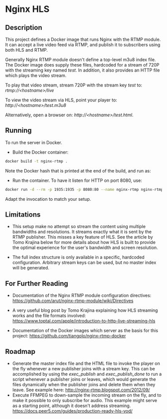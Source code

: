 # Nginx HLS

## Description

This project defines a Docker image that runs Nginx with the RTMP module. It can accept
a live video feed via RTMP, and publish it to subscribers using both HLS and RTMP.

Generally Nginx RTMP module doesn't define a top-level m3u8 index file. The Docker image
does supply these files, hardcoded for a stream of 720P with the streaming key named
_test_. In addition, it also provides an HTTP file which plays the video stream.

To play that video stream, stream 720P with the stream key _test_ to:
_rtmp://\<hostname\>/live_

To view the video stream via HLS, point your player to:
_http://\<hostname\>/test.m3u8_

Alternatively, open a browser on: _http://\<hostname\>/test.html_.

## Running

To run the server in Docker.

* Build the Docker container:

``` bash
docker build -t nginx-rtmp .
```

Note the Docker hash that is printed at the end of the build, and run as:

* Run the container. To have it listen for HTTP on port 8080, use:

``` bash
docker run -d --rm -p 1935:1935 -p 8080:80 --name nginx-rtmp nginx-rtmp
```

Adapt the invocation to match your setup.

## Limitations

* This setup make no attempt so stream the content using multiple bandwidths and resolutions. 
It streams exactly what it is sent by the RTMP publisher. This misses a key feature of HLS.
See the article by Tomo Krajina below for more details about how HLS is built to provide the optimal
experience for the user's bandwidth and screen resolution.

* The full index structure is only available in a specific, hardcoded configuration. Arbitrary
stream keys can be used, but no master index will be generated.

## For Further Reading

* Documentation of the Nginx RTMP module configuration directives:
<https://github.com/arut/nginx-rtmp-module/wiki/Directives>

* A very useful blog post by Tomo Krajina explaining how HLS streaming works
and the file formats involved:
<https://www.toptal.com/apple/introduction-to-http-live-streaming-hls>

* Documentation of the Docker images which server as the basis for this project:
<https://github.com/tiangolo/nginx-rtmp-docker>

## Roadmap

* Generate the master index file and the HTML file to invoke the player on the fly
whenever a new publisher joins with a stream key. This can be accomplished by
using the *exec_publish* and *exec_publish_done* to run a script whenever
a publisher joins or leaves, which would generate the files dynamically
when the publisher joins and delete them when they leave. See example here:
<http://nginx-rtmp.blogspot.com/2012/09/>
* Execute FFMPEG to down-sample the incoming stream on the fly, and to make
it possible to only subscribe for audio. This example might serve as a starting
point, although it doesn't address streaming.
<https://docs.peer5.com/guides/production-ready-hls-vod/>
